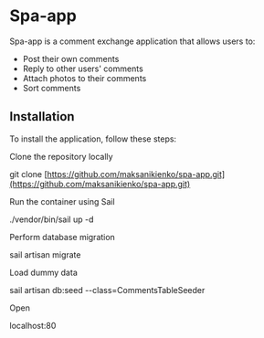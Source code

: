 # Spa-app

Spa-app is a comment exchange application that allows users to:

- Post their own comments
- Reply to other users' comments
- Attach photos to their comments
- Sort comments

## Installation

To install the application, follow these steps:

Clone the repository locally

git clone [https://github.com/maksanikienko/spa-app.git](https://github.com/maksanikienko/spa-app.git)

Run the container using Sail

./vendor/bin/sail up -d

Perform database migration

sail artisan migrate

Load dummy data

sail artisan db:seed --class=CommentsTableSeeder

Open

localhost:80

